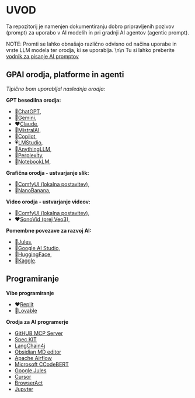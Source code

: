 # UVOD

Ta repozitorij je namenjen dokumentiranju dobro pripravljenih pozivov (prompt) za uporabo v AI modelih in pri gradnji AI agentov (agentic prompt).

NOTE: Promti se lahko obnašajo različno odvisno od načina uporabe in vrste LLM modela ter orodja, ki se uporablja. \n\n
Tu si lahko preberite [vodnik za pisanje AI promptov](ai_prompt_guide.md)

## GPAI orodja, platforme in agenti

*Tipično bom uporabljal naslednja orodja:*

**GPT besedilna orodja:**
- :green_heart:[ChatGPT](https://chatgpt.com/),
- :sparkling_heart:[Gemini](https://gemini.google.com/),
- :heart:[Claude](https://claude.ai/new),
- :green_heart:[MistralAI](https://chat.mistral.ai/),
- :yellow_heart:[Copilot](https://copilot.microsoft.com/),
- :heartpulse:[LMStudio](https://lmstudio.ai/),
- :sparkling_heart:[AnythingLLM](https://anythingllm.com/),
- :blue_heart:[Perplexity](https://www.perplexity.ai/),
- :yellow_heart:[NotebookLM](https://notebooklm.google.com/),

**Grafična orodja - ustvarjanje slik:**
- :sparkling_heart:[ComfyUI (lokalna postavitev)](https://www.comfy.org/),
- :yellow_heart:[NanoBanana](https://nanobanana.ai/),

**Video orodja - ustvarjanje videov:**
- :sparkling_heart:[ComfyUI (lokalna postavitev)](https://www.comfy.org/),
- :heart:[SonoVid (prej Veo3)](https://sonovid.ai/),

**Pomembne povezave za razvoj AI:**
- :sparkling_heart:[Jules](https://jules.google.com/task),
- :sparkling_heart:[Google AI Studio](https://aistudio.google.com/prompts/new_chat),
- :sparkling_heart:[HuggingFace](https://huggingface.co/),
- :yellow_heart:[Kaggle](https://www.kaggle.com/models/google/vaultgemma).

## Programiranje

**Vibe programiranje**
- :heart:[Replit](https://replit.com/)
- :yellow_heart:[Lovable](https://lovable.dev/)

**Orodja za AI programerje**
- [GitHUB MCP Server](https://github.com/mcp/github/github-mcp-server)
- [Spec KIT](https://github.com/github/spec-kit?tab=readme-ov-file)
- [LangChain4j](https://docs.langchain4j.dev/)
- [Obsidian MD editor](https://obsidian.md/)
- [Apache Airflow](https://airflow.apache.org/)
- [Microsoft CCodeBERT](https://github.com/microsoft/CodeBERT)
- [Google Jules](https://jules.google.com/task)
- [Cursor](https://cursor.com/home)
- [BrowserAct](https://www.browseract.com/)
- [Jupyter](https://jupyter.org/install)




